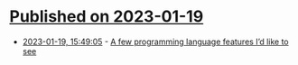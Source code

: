 # [Published on 2023-01-19](index.md)

* [2023-01-19, 15:49:05](https://lobste.rs/s/z96yzi/few_programming_language_features_i_d) - [A few programming language features I’d like to see](https://neilmadden.blog/2023/01/18/a-few-programming-language-features-id-like-to-see/)
